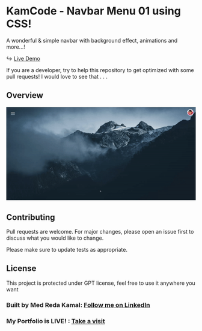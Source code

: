 # KamCode - Navbar Menu 01 using CSS!

A wonderful & simple navbar with background effect, animations and more...!

↪ [Live Demo](https://medredakamal.github.io/km-menus-01-css/)

If you are a developer, try to help this repository to get optimized with some pull requests!
I would love to see that . . .

## Overview

![ProjectOverview](https://github.com/medredakamal/km-menus-01-css/raw/main/screenshot.gif)

## Contributing

Pull requests are welcome. For major changes, please open an issue first to discuss what you would like to change.

Please make sure to update tests as appropriate.

## License

This project is protected under GPT license, feel free to use it anywhere you want

### Built by Med Reda Kamal: [Follow me on LinkedIn](https://linkedin.com/in/medredakamal)

### My Portfolio is LIVE! : [Take a visit](https://medredakamal.dev)
